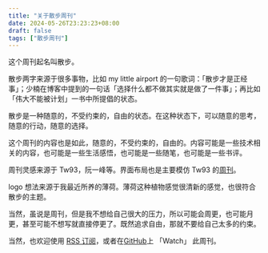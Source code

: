 ```yaml
---
title: "关于散步周刊"
date: 2024-05-26T23:23:23+08:00
draft: false
tags: ["散步周刊"]
---
```


这个周刊起名叫散步。

散步两字来源于很多事物，比如 my little airport 的一句歌词：「散步才是正经事」；少楠在博客中提到的一句话「选择什么都不做其实就是做了一件事」；再比如「伟大不能被计划」一书中所提倡的状态。

散步是一种随意的，不受约束的，自由的状态。在这种状态下，可以随意的思考，随意的行动，随意的选择。

这个周刊的内容也是如此，随意的，不受约束的，自由的。内容可能是一些技术相关的内容，也可能是一些生活感悟，也可能是一些随笔，也可能是一些书评。

周刊灵感来源于 Tw93，阮一峰等。界面布局也是主要模仿 Tw93 的[周刊](https://weekly.tw93.fun/)。

logo 想法来源于我最近所养的薄荷。薄荷这种植物感觉很清新的感觉，也很符合散步的主题。

当然，虽说是周刊，但是我不想给自己很大的压力，所以可能会周更，也可能月更，甚至可能不想写就直接停更了。既然追求自由，那就不要给自己太多的约束。

当然，也欢迎使用 [RSS 订阅](https://index.xml)，或者在[GitHub](https://github.com/huyixi/Weekly)上 「Watch」 此周刊。
